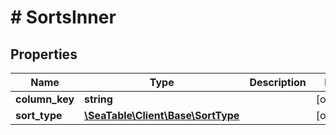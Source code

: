 # # SortsInner

## Properties

Name | Type | Description | Notes
------------ | ------------- | ------------- | -------------
**column_key** | **string** |  | [optional]
**sort_type** | [**\SeaTable\Client\Base\SortType**](SortType.md) |  | [optional]

